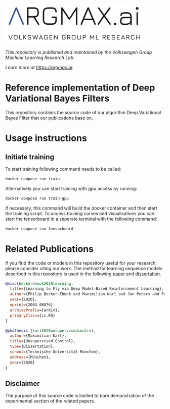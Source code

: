![argmax.ai](argmaxlogo.png)

*This repository is published and maintained by the Volkswagen Group Machine Learning Research Lab.*

*Learn more at https://argmax.ai.*


# Reference implementation of Deep Variational Bayes Filters

This repository contains the source code of our algorithm Deep Variational Bayes Filter that our publications base on.

# Usage instructions


## Initiate training

To start training following command needs to be called:

```bash
docker compose run train
```

Alternatively you can start training with gpu access by running:

```bash
docker compose run train-gpu
```

If necessary, this command will build the docker container and then start the training script.
To access training curves and visualisations you can start the tensorboard in a seperate terminal with the following command:

```bash
docker compose run tensorboard
```

# Related Publications

If you find the code or models in this repository useful for your research, please consider citing our work.
The method for learning sequence models described in this repository is used in the following [paper](https://arxiv.org/abs/2003.08876) and [dissertation](http://mediatum.ub.tum.de/1484075).

```BibTeX
@misc{beckerehmck2020learning,
  title={Learning to Fly via Deep Model-Based Reinforcement Learning}, 
  author={Philip Becker-Ehmck and Maximilian Karl and Jan Peters and Patrick van der Smagt},
  year={2020},
  eprint={2003.08876},
  archivePrefix={arXiv},
  primaryClass={cs.RO}
}
```

```BibTeX
@phdthesis {karl2020unsupervisedcontrol,
  author={Maximilian Karl},
  title={Unsupervised Control},
  type={Dissertation},
  school={Technische Universität München},
  address={München},
  year={2020}
}
```


## Disclaimer

The purpose of this source code is limited to bare demonstration of the experimental section of the related papers.
